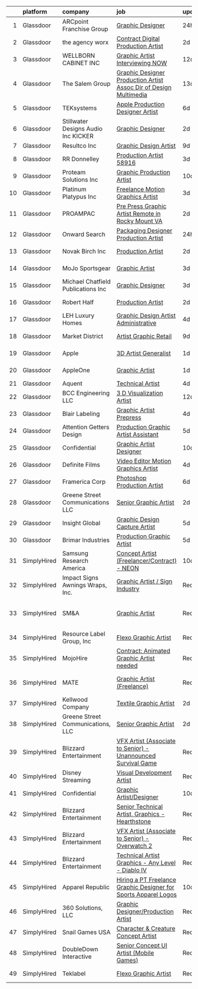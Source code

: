 

|    | platform    | company                                 | job                                                                                                                                                                                                                                                                                                                                                                                                                                                                                                                                                                                                                                                                                                                                                                                                                                                                                                                                                                                                                                                                                                                                                                                                                                                                                                                                                                                                                                      | update_time   | location                     |
|---:|:------------|:----------------------------------------|:-----------------------------------------------------------------------------------------------------------------------------------------------------------------------------------------------------------------------------------------------------------------------------------------------------------------------------------------------------------------------------------------------------------------------------------------------------------------------------------------------------------------------------------------------------------------------------------------------------------------------------------------------------------------------------------------------------------------------------------------------------------------------------------------------------------------------------------------------------------------------------------------------------------------------------------------------------------------------------------------------------------------------------------------------------------------------------------------------------------------------------------------------------------------------------------------------------------------------------------------------------------------------------------------------------------------------------------------------------------------------------------------------------------------------------------------|:--------------|:-----------------------------|
|  1 | Glassdoor   | ARCpoint Franchise Group                | [Graphic Designer](https://www.glassdoor.com/partner/jobListing.htm?pos=129&ao=1136043&s=58&guid=000001839cb108dd836ab5c5a0da8612&src=GD_JOB_AD&t=SR&vt=w&ea=1&cs=1_cf5b2639&cb=1664781191759&jobListingId=1008178118519&jrtk=3-0-1geeb227vkbme801-1geeb228hh7ih800-ca0da8df0e3de83e-)                                                                                                                                                                                                                                                                                                                                                                                                                                                                                                                                                                                                                                                                                                                                                                                                                                                                                                                                                                                                                                                                                                                                                   | 24h           | Remote                       |
|  2 | Glassdoor   | the agency worx                         | [Contract Digital Production Artist](https://www.glassdoor.com/partner/jobListing.htm?pos=124&ao=1110586&s=58&guid=000001839cb108dd836ab5c5a0da8612&src=GD_JOB_AD&t=SR&vt=w&ea=1&cs=1_f8ee5b8f&cb=1664781191759&jobListingId=1008174949891&cpc=FAE5E775D180B2FB&jrtk=3-0-1geeb227vkbme801-1geeb228hh7ih800-5aa36e5207e10dbe--6NYlbfkN0CNOKpjDIEH11s39GTuUki_mvxNbnX5BtDlH5CMrheAnKze_5JrwQ4joDkGUDohP_TrpD7pR57IWNRg20vGGlWyM0O6kgauzL91calhLMakeVSv5Shbwhy56pQolcK01yk62CgEVAollrmpPHxyeetwk_PLEyddjicKGPmh7177ehdNA27ia79fcs3ScZ2J4w3ik5nbaqoQx0mylE1PIFwotncm2ava19gMkczEDJPKMg4aw7oI1WcIhgCoP2v_v66Dn6UyzeePKoM4FTYegfJiZH4i4hjfVdprANXGiv-vStSajfoDIhMjxEg-N30bXYlUUXf0lTbrESYDImqABQ3JWfJxqfParYJpcepNwge5mhvNB_Wa-wpnqtN7lvPJg8_x8OdMSVWlUQWuFFVqeZo8-4cOmLdYWvXb8Rpju5zC5_vhz6BFa3NgYy-WGXmCI3_qu4zOhLnOL9LBcCAZJ4ihXmXrSXMc_8Hb1zlp4cAFudACwntMmZNuklFRybFyAUL7Wa9Ej4M6qA1x_xRFjC41QD-wh321hAg%3D)                                                                                                                                                                                                                                                                                                                                                                                                                                                                                                                              | 2d            | New York, NY                 |
|  3 | Glassdoor   | WELLBORN CABINET  INC                   | [Graphic Artist   Interviewing NOW](https://www.glassdoor.com/partner/jobListing.htm?pos=122&ao=1110586&s=58&guid=000001839cb108dd836ab5c5a0da8612&src=GD_JOB_AD&t=SR&vt=w&ea=1&cs=1_4a21a95e&cb=1664781191759&jobListingId=1008151330008&cpc=F4EED0218A761C36&jrtk=3-0-1geeb227vkbme801-1geeb228hh7ih800-9b37facb50ff1e26--6NYlbfkN0AhkjNy_Xj15MaJT8SEVZ_cPLF5-iMt0WSLYnUgPquIKJifxFTALjyZf_g7Fp1SEQjS1_Scan0O1cBmrehnJ7AwLotLL7Aa3qDEIriMcZe3t9JHibZXXJbw0Tz49-woX-nYUxNUWqIaMp4L4lyYlw0OvSjn7zrdhHveLXtnp-39nRhXSTJhKhgQhVWJGySRDOqEVsz8dNml0VngVKxArxcMqIB3_N7RDBL4VMnpm1BAACvE5gN0d-BnAt1BPL98QZ-vf-AKSitiXuMeWkIvbfyIE5SDzVPGcO4O1bEg-6QX2HCTz-_Tf3gG4bRJFqJbwC6U-VN8oFUczXl3YhBPqTwpvA57cATmfNBXhNfc1mTtBQjHAxP9-zdi0hzYVfJ4-MV3LCIdjoE4I1B5othen9ULM4l4MiGdaxHpE-z8JdbglZIT3_FwQu2J-N19blkxCsetr6phtaF9RDQdDsjLfSz_fZf2MsLFQix08U3S5FyRnJ4WV7IIt5j3JhkB3FEZF7fJmMDbN3QOx1Shoszm5ZxN)                                                                                                                                                                                                                                                                                                                                                                                                                                                                                                                                             | 12d           | Ashland, AL                  |
|  4 | Glassdoor   | The Salem Group                         | [Graphic Designer Production Artist  Assoc Dir of Design   Multimedia ](https://www.glassdoor.com/partner/jobListing.htm?pos=125&ao=1110586&s=58&guid=000001839cb108dd836ab5c5a0da8612&src=GD_JOB_AD&t=SR&vt=w&ea=1&cs=1_84314e3f&cb=1664781191759&jobListingId=1008148990064&cpc=9908D8D4413DBB8A&jrtk=3-0-1geeb227vkbme801-1geeb228hh7ih800-2fe65082ed9366e1--6NYlbfkN0DI1J_ROInBGL9dGBTS_0PV-qHgO32yAcDg9F7g9YSAovNFQkFD9voTeHgmiyAO-U6ACilEkod9qCf9qDDbkGdh0XDg9_ONo27BF9o_9TR7TaVFzN1H9NGCu1Toa0no-X56s-C9eyYkdPoTX17ld4KkGt5VT-Uxr6xwWvZOu_3h8iEOymjOjeMKeb3ZQUnCh_vQ0woNNHW26mlqHeLgxXZ3E2bpqQ0_qNaYRi39lwVtcPYk2hbScuFq7Ed0IRPNY0ejcC5rMm8DQbwPiZLyhY6QHnkhxYtRRWFS1xDmSQazPyGO8f38PQpyEqf54xy-T2QfV055C0Cw1dkd51C_LtyIR_0K6gbfnW_meGhYx9GkBecUrSj1_oq8ZcMu_SnRX9BhCvP7WsNmH7ojfnt_QQ63KdaBEEdPjmpTlpPRyAg36-exT8BdAv-KL48fTgTsNTjyqIu5ftaEc1fDXPgCxIy-x6WtIAxzt6eflq98WX2SKYzg0sPa3OrzCN4s-AsgZOVHeLY052RwMb_yBjnarWlWy7Mvr3ydReFWA1FFbPLPar5ziQuo-EgbFIwBucrcDyI%3D)                                                                                                                                                                                                                                                                                                                                                                                                                                                           | 13d           | Chicago, IL                  |
|  5 | Glassdoor   | TEKsystems                              | [ Apple  Production Designer Artist](https://www.glassdoor.com/partner/jobListing.htm?pos=126&ao=1110586&s=58&guid=000001839cb108dd836ab5c5a0da8612&src=GD_JOB_AD&t=SR&vt=w&cs=1_0dbaae17&cb=1664781191759&jobListingId=1008162217953&cpc=654405A9B1E0A9F5&jrtk=3-0-1geeb227vkbme801-1geeb228hh7ih800-133a8d40c1020b02--6NYlbfkN0AuKz8EBO1xHDEL7V2YF9xF3dC_I9B9i-Zw2Jh8clPMK3KTieKealHQySFBD4L6FvOnlE1GAZpvuZdALAP7w6_5pKhfhBloCflyx8a-Ews-ZMCGle1AjOIPJmo8G2RFUrlp4uxCOgCxcHd2jewCuFBrJ5Tyr6HenzW2Zm8YKRKka7JH5jFt2_ODcZU6wFTW-JZ3Y7NvgHly5IL215n_ZW4RzWQOjzyHu4kcHkNaW7tjOLV284Dil3qI02pw6-pbKfiQi13wj6gspRAbdxnepniJsibWA-amANYBk6OH4O-hWtMtJoHltBQCvWrx_NPXjkbqgN13-SobLEIEEiitShmBzERbH3NKUZfARPFOjW4VJh6h9_ePooBcqNghKr2TFb6JDQ87cxvEr5cmnR3XI8sa9phrqYs6Tk_TnegMMaDwDGVSJVB2T0NjrThbqQPCDra30b6v8pgDQjZ-ntaKfJKZKPn1okzKKe2JuN8Vzs6xcN4vHyEIFIpkKgGWWDGsbE-HUyBpZANcsqBSI9cShZUIu36apqqK0UPPtpXORq0mvSqAg2aTC-hCZ3nUSaAYJdlZ8zrrLtN6_OpoQrbS2SInRCBpl00-kw_dr1dJiIUrv7TlDT62dJTcav2Kug6M2RmFvoyd9I2lQLr8mpXW567A2S0pKTYCO1bfLxTIMI5EIlS_ctMIaePv1awfzk6lL4LbjOJqyTeksRJ5ex6NlGdSoLI_4LWGANQqQf3p33QY3draslez9NicDj2m8wTMdkw9O_yAnpN6a11oIynwo6KgmUHOnMKBs_E6FVmuWiiTQuZYgCdicj2v5bQgD0wmEigDRNMcz3zt3aX8UftI_4xeJPAb50299HNjGACzVVMr03H628T2caokQa9ndEaLz_qs8wTV7woSJd8ODAhRXvzsY_C3wu_8Y3moid8QFuBGZQ%3D%3D)                                                                                                                     | 6d            | Austin, TX                   |
|  6 | Glassdoor   | Stillwater Designs   Audio  Inc  KICKER | [Graphic Designer](https://www.glassdoor.com/partner/jobListing.htm?pos=104&ao=1110586&s=58&guid=000001839cb108dd836ab5c5a0da8612&src=GD_JOB_AD&t=SR&vt=w&ea=1&cs=1_b5fb4ce3&cb=1664781191756&jobListingId=1008174539445&cpc=BBD3998271896F64&jrtk=3-0-1geeb227vkbme801-1geeb228hh7ih800-972747f673ce30d6--6NYlbfkN0DzTncxJAcZ-vJ_cWM5l07KknbSV4rmD4wvBRxesz8q378qkK2OBxoSWsXap5e5J2kbtBQgry9bieX3jEFVmQdgIfgSPUipDnnuQumbIRJ7j2GiYphj42xoQ1I3RfUDTljM7Ymzn-T0gyXrUfjmjW0AkOLFUEi1BQP2JlBCg2uHBpsIRCipSmqrbc6YpnRXaR2LFhg0TnZ3GmwQHkcDUE2WArcdYOxjX19M2QSypuFCr09J2_uuxkSfwBBjMQYQg7RClRHjwTT78u9XyQ3tlx92WCwMZ8NxWnd1nqP4ZqZKY8HdQV3sbZclh89Dcv0c4EY1BxQr7Hb0pcAqX5KCLf2GAjEPCsHsfY4FOsG46254dunedy0EDVdWviIGx03OYUDIdlwUnLW_TSG9CKXHcHMt1KyhqSuxP0eTGjiWVt1usp2WBzg99B8nHwNByZQkKmzZg38JtaCaT6xISH3yrmdKxQdGqkp1koD16ooweaZeCO7elgakmI5AuuXQGerD0r0pC0GzjBBBAg%3D%3D)                                                                                                                                                                                                                                                                                                                                                                                                                                                                                                                                                                  | 2d            | Stillwater, OK               |
|  7 | Glassdoor   | Resultco  Inc                           | [Graphic Design Artist](https://www.glassdoor.com/partner/jobListing.htm?pos=102&ao=1110586&s=58&guid=000001839cb108dd836ab5c5a0da8612&src=GD_JOB_AD&t=SR&vt=w&ea=1&cs=1_be52f850&cb=1664781191756&jobListingId=1008158763572&cpc=E509DD49A6927373&jrtk=3-0-1geeb227vkbme801-1geeb228hh7ih800-15b7f6576225facb--6NYlbfkN0DeQGf4AmRrHPxvCZ-7rfCoEZ6TCTj4B1dx3K1REUlgSnB9core8ecicae8SUtyUdSKiVld7nMtvRBR897SQfY4gVUnjHmtnEbSlX65Z2vGizsHrr6BI2qCNxJWbO9sLBnePA7D67Oqowp0gDkhbVv2OfwZYTj-wcoae2h487PkkJpYT7VofTqiKpnJhjuMLYo05Ep1brvv2H2ge49zcLa80VsPwITBl0NzLVbHQq3FjhbtQArS18GeHlhCsUzhAyC1pzbL80Ap2Pd3gjzOuOx-6XxUY-umYWIBk434BMrU1e-i55aitZbt1dl5UAvsYRDQbN1p0sAStkxnw7QiM05C2nB22E8tvBFzsiVJ4HNf1D-9BEec9V9i3dAP2u96bXs23yzKGf4qRjZn5r7zwJY9stk3XsPDKFrXgmLxAoiKhGcwe0SlPivzfZkMyQCDLltfvt-4fjruVmrfY9nGSLKkSLJLHHANGTsUHsczdlQjKTceA7eTcu0D6qy13FeIWtl6d9y0zNbYPIBNNNFIW06z)                                                                                                                                                                                                                                                                                                                                                                                                                                                                                                                                                         | 9d            | Novi, MI                     |
|  8 | Glassdoor   | RR Donnelley                            | [Production Artist   58916](https://www.glassdoor.com/partner/jobListing.htm?pos=115&ao=1110586&s=58&guid=000001839cb108dd836ab5c5a0da8612&src=GD_JOB_AD&t=SR&vt=w&ea=1&cs=1_7e8561e5&cb=1664781191758&jobListingId=1008171589945&cpc=56C4EA4A1A191A49&jrtk=3-0-1geeb227vkbme801-1geeb228hh7ih800-14b40de6b16644d9--6NYlbfkN0AD6XRjWzGsYkgq3cP_nmG8Ct3d_1eRbAqPP9NkOlY20LIafsXd39kZCKTtq2QNTOXeCfxNm7I1tvuLohw5tekycXEm8bbs9E8AkgQP5fHA50tNmXTVIqt9uMKLfQnN8emmnRPc5vy0F3fIuExCvuu2tKpfqzAwY_FZOB9YYMjUl2YDLymGbVSWoNVzMkrxy837am_WuwJw0d7DHIX3ZcX-_A-KbIB9RJwbJVq7ZAV27W5ljemkRL9gSzCFnlsTLqiYlR0s-EDJN6e4BWIGI-ae8Qn2XUPPFeFeq1WluxXlPj1gd33vDXUEm_tK7A6FraDSXla3-kAtRX5Vjsp7D9UyftIF0E5E9109X67defvS3yqXKfCqZYezeFCzucdDu1eb5bi2F2rpEWtdhXD3bA6wUAICcsPdcUSPzSmKRoVRqk7V0Akx2dCOObaCgHhTnqGhSRUTkg_OR5j0YRggI-4XUDbK4asfWxGFCHbQjKKOv567_M2NYY07Z93VK6-72N7bdtkXMSONdA%3D%3D)                                                                                                                                                                                                                                                                                                                                                                                                                                                                                                                                                         | 3d            | Southfield, MI               |
|  9 | Glassdoor   | Proteam Solutions Inc                   | [Graphic Production Artist](https://www.glassdoor.com/partner/jobListing.htm?pos=123&ao=1110586&s=58&guid=000001839cb108dd836ab5c5a0da8612&src=GD_JOB_AD&t=SR&vt=w&ea=1&cs=1_7e07e1c3&cb=1664781191759&jobListingId=1008156779086&cpc=2CAED5C921A5F994&jrtk=3-0-1geeb227vkbme801-1geeb228hh7ih800-4ed327d40ffa8e77--6NYlbfkN0AEHyidsAqlM5jU6RNZv1Yf_D4e3sgfUyke_uMGTUdwuGEsMH9zTzauIRFeNPBJHlrxHGGLnJgcy8obsIhuf1WE0DUREaHATgQc_kodJjVNw7JfNNSE0a71B1EFOqklvpbgJdj82SRc_uJG-6ivrA2g8-t4yfdZj4UZfvx_SMD71A3u2siEx2ceaZ3uG_2p9ah_Ts2CM14D-GhQcHkQeWX2U8-qiFZF3HqKaEyjgVFSZq7m909af3psojAdQcsls-TQ52K1YoW-TrlWFJEvGRXkXg_M6bDceo9nvL1ZKQGS-gc_hjqbR0vtf8cbpOICC92UAcb1RbibsML5sQ6lvpm6BBxR9CFA-xk_y3N6zVrwZ1iJESQCtebVUItSKVNYzUbaHSU8Z6M-hGz6sRiqYvLV085_a1-Y4hG9TNxLoQseWSR0lhpHqXDKW5ZoItRnjtKKH31vuquT3Uh_ri-bb_plKiClXb-825yhrQ1cu1n3ZqCOxaHmLP3Pt-T95dp6ezLXvo2QUHnJ0Q%3D%3D)                                                                                                                                                                                                                                                                                                                                                                                                                                                                                                                                                         | 10d           | Remote                       |
| 10 | Glassdoor   | Platinum Platypus Inc                   | [Freelance Motion Graphics Artist](https://www.glassdoor.com/partner/jobListing.htm?pos=103&ao=1110586&s=58&guid=000001839cb108dd836ab5c5a0da8612&src=GD_JOB_AD&t=SR&vt=w&ea=1&cs=1_92a0ac65&cb=1664781191756&jobListingId=1008171047992&cpc=3E225290CE1C2C09&jrtk=3-0-1geeb227vkbme801-1geeb228hh7ih800-4e579694eb9d841e--6NYlbfkN0ChNQrbBQP-yodhqf6oFdODMgFeboQaGB94W3mDVh_v5x-hYDho02ZcVcPtC89B2HXFnmbOmiCLo-qlftHgzMlQxafYUzi-3pa-D1nRc8TrIKwMVnzL_1tqqjq9jt0dkvTmLSLm_VOvdTPmOCP7k5KC8o04Cw788A2QpWSb1OR_vHsma6G30YGMOjImRijYKEwzi-EaiWFAzbF68nCgTGU4NsBXH8sZRBPkNUVc7QfeNDNKzOuXSTY8kmqTR-lQGarJ7sXIfB8N5zRFKLkg9gFv8HY33n-Tf_ooaQviOnQs5FWrGhT-iXfpd7X8pYbJEuAzXooTm-5RgmU3eL8pN7vbkwSgWYuIpOg0hYJwXn68gc5C0LjM0crnwPFh0_TNHB7XhfV_uIYnkc0lyUVVwVY8ZqUxz45mIGWDyDmi5eBWbpZwygVzOEEUxlLjsQsMncxbEbq49BciLV-IJG86vb_oReOBBy39RWrFC5_cGwvCzkjYR51_tSyRFpVIOZ6aMyUCTu2UXeEDKx4CCl5On71o)                                                                                                                                                                                                                                                                                                                                                                                                                                                                                                                                              | 3d            | Bethpage, NY                 |
| 11 | Glassdoor   | PROAMPAC                                | [Pre Press Graphic Artist  Remote in Rocky Mount  VA](https://www.glassdoor.com/partner/jobListing.htm?pos=110&ao=1110586&s=58&guid=000001839cb108dd836ab5c5a0da8612&src=GD_JOB_AD&t=SR&vt=w&cs=1_46637381&cb=1664781191757&jobListingId=1008175162348&cpc=C19BE7EA145E205E&jrtk=3-0-1geeb227vkbme801-1geeb228hh7ih800-55fc361c85937629--6NYlbfkN0BUPABD-JdRRDh7EmCLK9y_9dLWAT252xWhbSL5vLFFg8dz1vIT__WS1V7NiyUpaLXp7J0VS4HZdIWho2aktOJTewQod_6-1ugis5bwOx_FGTAKwLdkN-TnaYuli9pqyK1gRZnuvuTyjh43vuXsPYslIRBYupDZqf-aZy10pMqSwPYEkDnQv3VXbm51Ml8vnAIVHMohwBay3gyWGbq39rEATYU-W6RLwcaqguIt_-ku2cTl9jmBf73NotFERxE43M7Cw4cEwn6fqmWfj2TONGZRlYWEY9vXu5SEYBvcWO0nmsZmZiFdMzXrdn2O0XfFLWjPJ57W7bXc_2ePnKcGcTWK-2d5Ww43kI1QYD7OFC2Wv8kTUA1FDvuqTRXbhFtpVJlh8gWVwKV3L_DeV1P3p0yU8mjASs9a0YRQPUMC5Zriy4X0sSNDVFAOdqtBy3FSzLgNcEcWXlh-gX0ewdIUOKEZQ9NA3LkHAoE2cB90bpL5g5aNmnCTwG9vFZ93I8z4TCNY4sJyQQKFpA%3D%3D)                                                                                                                                                                                                                                                                                                                                                                                                                                                                                                                                    | 2d            | Rocky Mount, VA              |
| 12 | Glassdoor   | Onward Search                           | [Packaging Designer Production Artist](https://www.glassdoor.com/partner/jobListing.htm?pos=128&ao=1110586&s=58&guid=000001839cb108dd836ab5c5a0da8612&src=GD_JOB_AD&t=SR&vt=w&cs=1_fd1ac307&cb=1664781191759&jobListingId=1008179076024&cpc=8795CF9063CD573D&jrtk=3-0-1geeb227vkbme801-1geeb228hh7ih800-cdb19b905817b40f--6NYlbfkN0B7YoEZZ2QAGDyEGGmBPAUWSHc1Mt3sMCn9FehKcWA3w0R0aH9tn_iPRcrT6N-MqNQ0uCqwVplMZHWpH1dNki0UYQQLa0u8-CqiTtwEGVwyqMkD7pz9TscDT7vpAxUuqGJ_ZS4vVOIiLQk1cU_bJGJCvd3XN8fFjIlvtD9dEUQkAC8uD2e1EilOhATCM9JKE0dieDpurgmoP6ZQgoMO_OLcbNgwm-l0L_TIVroI1GP44o9-pOUeQ0yZSVaJDtmRjCYBZNzOAKROhUf69iMEMGs8rSIwHZM51h5ImLj4lvOhZAiLl3UOj6RcRnXMdb7a0w4948gb_ngpSkBTM-l6JdIRPtXdm48Uw9L3i21sPiIsdeVDVB91y4ikmOgOH7Ajv8luzSlT_Q_KWfp8xftgP0iujHrqeKIkyweFL9qKZ1Y8mqm6295nWaFfdoQqQ6g_EtQHAhkYWiF5ZRhBYl94AFT7Y2G-j144F5fE1HXjgXcB3D5hQmAxyOUOc-6fScAouN2eIhgghkxOJjFhDrov74iCTlcdR7-EyMbZIBZFLhAFKzQt0mUG_kFw0bglEDDhoRQZuFjiMDzAQahnlFk_sLJSe3YbUROPsUdDH5fAqqX1_inP7d4pLnHHbDGDwNWxqgWju-4PTJ9vu0utA7hH5IX9xhYP83YIbHDJdXWSRO-GaLA1BRZKJKexd0P42EjHDm3YCptNfx42Zg4hrJfH3Mz7YlKmQ9eaaJ5AyJCQa_JHXAa5ISDqJ3KOl0_kb5TIHckZwM36k_-irvCA4H_0rnR1UKthg7S7bnYtRa9bjRcii5kPxfy_ddBPrUgN3Jt0IRhjCQphbmRYBRWpHPybhhVepPNg42CyR1Wd0GZNJEeW0SplF92GbOsUubdTjS8jbLBIwhBs929_cWZi9bWXYwA28GrE7Qw9DYfO8jkw0nWcRK7eGwf_8KYxESWCN60MJ69nbniOFO7hwhqx-XXmG6vUmw6sqv-KFMrObxUhbtv8oty5Sus6DQ2fDTwBE64M4S6btdkbvpoC6IkBE4W7bbzYyOYDqnH9MJE%3D) | 24h           | Sunnyvale, CA                |
| 13 | Glassdoor   | Novak Birch  Inc                        | [Production Artist](https://www.glassdoor.com/partner/jobListing.htm?pos=114&ao=1110586&s=58&guid=000001839cb108dd836ab5c5a0da8612&src=GD_JOB_AD&t=SR&vt=w&ea=1&cs=1_045d2e3b&cb=1664781191758&jobListingId=1008174988239&cpc=9FFE37255B2C047E&jrtk=3-0-1geeb227vkbme801-1geeb228hh7ih800-d129d30b54c4fa0b--6NYlbfkN0BBGG9LMNqL16EzDx9S3nKk4b6IwprgSJginr0DZD_oW-QspO1HW55HU_3oc1yK5oIBs_RZmGml0RIOMW-RqtA4KhwiCON9XLBzpZqdmJ_xuR9LefFH47itFPBfUUHS2rrl2ADeubi4dA5wOhtMMjz_JeKhVkUyyyiz-Pdx1IGhawkTcONwN3xddIGDvEUW4BnRBxjloeZ-fdp9bD9OfT4R_TJhh7Peu2vrcyNLrOQM5Yc_dGL4DzHQOF_BsvDoz9fNFhRO0gbHoX02NPqsUswvVULTH04ldqeDYOwQi5SZkukjf0EnCVt386KUs4ChRlLQjGPta11c_szr9uda3kuTOW3qgomc3-vcrO0yyc-exF56T2uknMyGXln9laFGck8gw3UE2k-TyEn893wp-koN3jve5ZRdUI61rmygz6JxuyoJrrY4RbAw7_tn4yD--8FOHzqhgtMZM6YkHNRmsyNhCG4-E3jpO0QDbUWKam6snt9FNgib1d9j9gtd7rheK_mQx75wbLVDeQ%3D%3D)                                                                                                                                                                                                                                                                                                                                                                                                                                                                                                                                                                 | 2d            | Brooklyn, MD                 |
| 14 | Glassdoor   | MoJo Sportsgear                         | [Graphic Artist](https://www.glassdoor.com/partner/jobListing.htm?pos=112&ao=1110586&s=58&guid=000001839cb108dd836ab5c5a0da8612&src=GD_JOB_AD&t=SR&vt=w&ea=1&cs=1_f2a692ac&cb=1664781191758&jobListingId=1008171512400&cpc=40021B6B9FB64F38&jrtk=3-0-1geeb227vkbme801-1geeb228hh7ih800-1f00c6af5be35ed5--6NYlbfkN0DLWr0FuvwmpNY589ecXM0wpB-l41nBtAe9mv-PvJGiqQM4HdeWJsAog3PQh3z0yuhy_Mqf_0eMRTqhm8q8fh-QeCaySDe5u-gwlX1cGJcKspCcvEhx5VtENl3hT1szZMMr6mZOCo_qC0m76Vb_RG8Ig-Ieexn74v70IthqcMJZ983OaBp9vGEtF4KOafGRwxDNdTxuIdMlD5ScXpQr5XmM0QLIIlmYbUXdN5OPt_i0bTTh6pCNycXfhJXjhFGZW1FDaYdrvxXBOhUMwdoBQbWMUya87hUF8EnD2C7qgAgZN8UCRLtc-Mz6IZBjSwnwP9s2kA2ejqOJfKCYQkwUgYYu7Lx4N9GQxoeiHH1X7qhEOzbZN4F00h1m8nHR-o-lGLGAbrM6dNXqOyjfve5bhLAEXPZY8BU7OaaPhwcUSRuEEoQW55ohPvy45WQPn2GGJ2aczrBBxA7vxM7l7ulleoKEf18vPcUnT8KmbeM9yNaM3XcPlM4ZOiJrUs_RUH6abhc%3D)                                                                                                                                                                                                                                                                                                                                                                                                                                                                                                                                                                                  | 3d            | Columbus, OH                 |
| 15 | Glassdoor   | Michael Chatfield Publications Inc      | [Graphic Designer](https://www.glassdoor.com/partner/jobListing.htm?pos=130&ao=1136043&s=58&guid=000001839cb108dd836ab5c5a0da8612&src=GD_JOB_AD&t=SR&vt=w&ea=1&cs=1_ee3cdcf4&cb=1664781191759&jobListingId=1008171506916&jrtk=3-0-1geeb227vkbme801-1geeb228hh7ih800-6879b5d5b7078751-)                                                                                                                                                                                                                                                                                                                                                                                                                                                                                                                                                                                                                                                                                                                                                                                                                                                                                                                                                                                                                                                                                                                                                   | 3d            | Remote                       |
| 16 | Glassdoor   | Robert Half                             | [Production Artist](https://www.glassdoor.com/partner/jobListing.htm?pos=121&ao=1110586&s=58&guid=000001839cb108dd836ab5c5a0da8612&src=GD_JOB_AD&t=SR&vt=w&ea=1&cs=1_6e569072&cb=1664781191759&jobListingId=1008174960427&cpc=3DB599BF2F4828F0&jrtk=3-0-1geeb227vkbme801-1geeb228hh7ih800-d41d3ebc8835de54--6NYlbfkN0CpzDdaQkua3np5pkmj49lKioZwmwxQ-yx5plwbYmV_M2CLBDBrPEXoXkIUtnH_BUdWURduWc5yCUj4mYIULKBOdS30AUZdje_R0dcO31KPexb85VsfSZfqLLZ1F7VW4DYKyNm5_WiFQs6f3xnSMgxidliHo2nBV_PLDmkfGFybXfLP3k1rjcgTIum_9dHOWAMRvqaY-Nc2NH4CAXxRbVS-kWTekwVI04fnTtGmMkRYH4vwnd8WmOFmu4KTKsyyNiDYApjeRKhKFs2z12OKeahFDdInyxP2JgUFkDuKB4jN299dfM2Hez6acigomILWg9DcpOmDa7yaOw9eCX1l9kdrQN09Zcm6xuV9Xz_DkPZpoKLtRn8z-zZPbRrhdtnfV9EJF8nVWSXpxXobti9lC5fDz3C_R48F0ipzCQc5t3TfwvY9UVHWa6faW7RBkRJfyzKs2j_YMvv2yXo7H0Mo4GpvFYUuDXXBgm16kihQfNRBKeTW_tLcNrglpNxHGjhfLWqegxKPU1QQeXkd9zU2fta_5TSJYCejzzPQd-Iyyz53JSTgzFEol8xtNea_an0Wzzg%3D)                                                                                                                                                                                                                                                                                                                                                                                                                                                                                                               | 2d            | Burlington, NC               |
| 17 | Glassdoor   | LEH  Luxury Homes                       | [Graphic Design Artist   Administrative](https://www.glassdoor.com/partner/jobListing.htm?pos=101&ao=1110586&s=58&guid=000001839cb108dd836ab5c5a0da8612&src=GD_JOB_AD&t=SR&vt=w&ea=1&cs=1_58788be5&cb=1664781191756&jobListingId=1008168192671&cpc=A864F1C783A2F1C4&jrtk=3-0-1geeb227vkbme801-1geeb228hh7ih800-6fd187610fa7de47--6NYlbfkN0A953Z9EfJZc5Z9y7Wb0NkuJO-5BBnqXCJSieP3bN3oT0yhRhApRHWsL6fTEBhaV7Tg72ylVK5Ne3APb3lmiER9eBmeQmNhvrAaX5tTiHylzW0MaBf3Q9-WKgGL-pZNca9H380uIKxqykNkad4mPggc58uOvnTij8MLmht_q-tmJBp5ed551fX-yICgBEJCdeWXBN3r2rXosRfS-23y7FjbqHHaoMaWGGwnkXqJg6MRQe4hEYeZdS6dTWZizNYDGswCjHlOIX5uxBBv5VReDh-dKd-5xrrvPGrjbvHPQvYEfJAF_X6DUEoUIuxjpe6-vPUpgpSF33nSvP6-v4R5KAAIuotb4VDQtrxlwpPT_K7ZUCzjhAPkDcgUdRFITJHN4-nDc_3vR9EgxzrXmnH2kExQ6tZsEuJ_9_hmgLL4__MF7j3b1nJPmDzQrD2_aAJh5TB5R8jKx0AgTpqf0acIXnKGcQRU2BtBXpxyi4pdKOKMkg8NhjoJyAXeGg53ptng1niRvQ9eA11UvJN75-RKlw4-dtYlHET4pVM%3D)                                                                                                                                                                                                                                                                                                                                                                                                                                                                                                                          | 4d            | El Paso, TX                  |
| 18 | Glassdoor   | Market District                         | [Artist  Graphic Retail](https://www.glassdoor.com/partner/jobListing.htm?pos=117&ao=1110586&s=58&guid=000001839cb108dd836ab5c5a0da8612&src=GD_JOB_AD&t=SR&vt=w&cs=1_8e8cfe73&cb=1664781191758&jobListingId=1008158189613&cpc=9C2286EA3771AAF6&jrtk=3-0-1geeb227vkbme801-1geeb228hh7ih800-653a0c0fc59ae39f--6NYlbfkN0B9Z5kUrYpJSl1jY-NmjPX7HlwbyZlOtE5lNuYxyWYp64qwvpN0tWd7xEq6tmpl38fr5cWx_kLuEBvkXmGWxBU54lGztVakqUXuXrPVGLDV5Au0dCm83m9oey21e-1G0mgBYBOQFn6eGJRz_RmZrIuYWXEFVgVEBEA71hXmf2q08fZecjhidaN5GrhfpPTcKPyRuD8hC5F6nZ5RHpPs8OR78zkAjP_aZbysAA4HG964hOoLWkOKKzIMqSvEdg2FdOFOohgheePqwffC_JMnOqro42VBLfx6XOYpXnORt84Elq6Tle_Uj3IxGk4OnvzfSFQs068Zo9O6DI-glZMeNIW8Ip-m6Dag0fX09WBV-BaTnCkKumBDfA1h1fNXwFjRt_cKN5jEZIwB32pr0Twmr_yAABCMm_jwpPqzZHCdwP3aihd3cvXR6eCxpCwrWAtyNSXZ_UtT_WpLxFJL3YB8uGFwPz1ZVGqeqslRNFpJbyaqVNthqiMT_X56whOmKZrDH2U%3D)                                                                                                                                                                                                                                                                                                                                                                                                                                                                                                                                                                               | 9d            | Pittsburgh, PA               |
| 19 | Glassdoor   | Apple                                   | [3D Artist Generalist](https://www.glassdoor.com/partner/jobListing.htm?pos=111&ao=1110586&s=58&guid=000001839cb108dd836ab5c5a0da8612&src=GD_JOB_AD&t=SR&vt=w&cs=1_a0a224e9&cb=1664781191757&jobListingId=1008177574331&cpc=AC285F3A3ECA6BB0&jrtk=3-0-1geeb227vkbme801-1geeb228hh7ih800-503500fdf969d660--6NYlbfkN0BvKrLyj5gPmtZO9T8euul8TCxuuKNOtzRJOomxnwSEodTz2Bc-sPZlt2Zgji_QUXEwu2MxLzGEyWzGzug1i3NeQ4C6SDz2DbqaTZzA19yk9hH-g0uVeze-l3zmJh48NP--VhLNFNP8-XvSoZe8VXphJgkqHlBFrSxOOCRxh5S63cRzcyP8LeQNHqZSiao2UaHHDKmvlPbA1ZEwoHM3k8Xs2k8YE_GXhCqpKBA4v61SmBR6U1iGq0DrvAFMniv-zXBsgQfRHAsoBk8BZ-OKKcNmLmrLpkONUXhR46R-PFl8yaqb3PvNziEht5FuOHw6eaa1TC94ukXVhPHZ3-DPnTfjJvaPe-DLFoFxAl8e4NUG9jdEl75X9BtM0wrS6TpGrb465Cl3bfXh2TPR9Wt76JwmS2KET77eOqm4mV_fMWffVzf7M5JNehqQjLqh13s3XdOTHJB3zpedHw_JIWlXoseggvnpLkZjJ-s8yjUwR6cBYPH0_FTn0bQLiqDMzXgeRsaoiWa6J1CP3KSJorY_FoJ1hJH63CJp-07Jx2rBbOozoKogGQCvc9o4TdT-ucOWDGs0Vsf1tKpJ8mRUP-HDzhqozQjC1EE5gpZzP1LyH21pjvYJawdjb_MfdEw9RRhgt2f8xXeRlfs7l5LG1dNzwz_qH8dNUpiFj8jGsmv5clDlQJyq5xo-XvJzIWrhBzQ98WFD6YyMEzI3pPvkEcFB8oWJEb60cCCZ0Xm0Ak6ieTcypnAteECMW0dWLB5tXerFZHYxCvlFzgnRE-WcWUmA8EZxx8ZuVnb3L9qDGCruEdL_G-hWVMwQoKvn_KhWNWYce8ZuS6jZ6OiLjrdZBy-hlXeH0pUsyu0SjlVT4NokUlKlE8Z7ncjwI3WHSSV4ZK0Ds0GGKBUebQB5OeGHHhtiCoFWqs2i5txeFmiYSCxNqTG00zu939ks3ztbZKVPWJyRs-_nk0q0CbxTFA%3D%3D)                                                                                                   | 1d            | Cupertino, CA                |
| 20 | Glassdoor   | AppleOne                                | [Graphic Artist](https://www.glassdoor.com/partner/jobListing.htm?pos=120&ao=1110586&s=58&guid=000001839cb108dd836ab5c5a0da8612&src=GD_JOB_AD&t=SR&vt=w&ea=1&cs=1_3d8cddbc&cb=1664781191758&jobListingId=1008177090872&cpc=3BA4CE39D5B5DEF5&jrtk=3-0-1geeb227vkbme801-1geeb228hh7ih800-9bc3a9fcd9d85e2f--6NYlbfkN0Akmm0SHSm6KXMG3PLe28cvsql5ALZY-VGg2iXYcU3b0_QqRwb6uEYTLIurolMOrvzVjwvofrjQQG1QRM7bs6xXJ3YnWgN3giFYKRj-P70AiQljaYbD-jXXdUH5o0LLQbVKn2yIGb2D-fEHJUj4KaFjKJwVB4J9zaXX0WfnVzFtqfbcTXP0NbtrmyGhBoDMMUEU474nlSOqoJ68zK-c2x_DiKA_pb-h10j1d08ftgM7C4UbPNN-hu3fNiZ3ZyGDNar3JXBHEolbNXmhMkulEPe-fa2IWYKH54z8SJCzjP3KTitYhgTHmPfHsOi7XaiykF2MI10-zuiJp2mAyOzLtSMXLM5jygzy7pXYtPGL_XH1jlpr1p8sMk1Id_fFZA6cD90grVet7uqg86dJ8Tm3Ki9y2LJwdBiXeJXcI-v6MjWQXXGJbA9CFcLkn_uL1tsDu9RSoPWV2DVzVtOP4JJWUnmzTqOsacXH34dy-i3vcfRLRSVHfHdySOgSlUzguemsJ1CX9t_u5xH-E8ZDZfaKu70X1OkQXDItiBOLWXfzoQbDbGCFTH4HocWpW1K8TN9Ph-4jfgglT9LI1ux_QLfUG9ky)                                                                                                                                                                                                                                                                                                                                                                                                                                                                                                | 1d            | Corona, CA                   |
| 21 | Glassdoor   | Aquent                                  | [Technical Artist](https://www.glassdoor.com/partner/jobListing.htm?pos=127&ao=1110586&s=58&guid=000001839cb108dd836ab5c5a0da8612&src=GD_JOB_AD&t=SR&vt=w&cs=1_951b7b60&cb=1664781191759&jobListingId=1008168379783&cpc=2CAED5C921A5F994&jrtk=3-0-1geeb227vkbme801-1geeb228hh7ih800-926aaab66e411aa1--6NYlbfkN0DMrcEu7yrtATojKJA7cEzGQ3FdRGWLh0CZQInL4ECGI9gD0Wolx9R2EDT7B77c2cSXlQKFWAVn7Z00ucck2Ys_iT3ogHOIm_a2FI1mgJXYw7TbTL28SmBQ03h52AcuMTXVGm8RCIBZ0eyXZbFGvMUwLsch95UlXtkP7PNI76TiMk3Y6rLjwoLkcfKKGC5VSrGCzMU4INDcAXoWc0-0iH23ICZrEKtJB2sB4Y04IKtlMV1VvfyijvCTMAccQHLPOS60RNH9nw49m7D5BPsiVg-WWZ0KfFv5i8TTAiD_s7PIPLARnLRM0R4a52QksZMCqpbPH48hKZggmeufBhGLOFHx5zoMsgTlvi4Skg-VZ6wehTGRbOWG4l_WBgBbzFcGczcJnTjbQygfc1eNSHrgJwYRGmEqM8uoKszDfYESFQVG-FDnaLyx9sAel5IagMeBg9YT6M_xBZ5fzpVD_MvIdIl3XqlxVQrVgbo%3D)                                                                                                                                                                                                                                                                                                                                                                                                                                                                                                                                                                                                                     | 4d            | Remote                       |
| 22 | Glassdoor   | BCC Engineering  LLC                    | [3 D Visualization Artist](https://www.glassdoor.com/partner/jobListing.htm?pos=107&ao=1110586&s=58&guid=000001839cb108dd836ab5c5a0da8612&src=GD_JOB_AD&t=SR&vt=w&ea=1&cs=1_75fbe75c&cb=1664781191757&jobListingId=1008152719316&cpc=D39918EEEC7506B0&jrtk=3-0-1geeb227vkbme801-1geeb228hh7ih800-04b7d80e9c0fc6af--6NYlbfkN0CAddgBklkkUojUV23C5ENrBOX7WyNdbf0KU89bOUJxK2QK6DCs98sKGauzi1vKMHI8wyOyZg7YiCAZD3hSoe0-rxv12lydIxZIwg4dCtQJNwfSpk7uBqwFx9BIT1ctrc7M3yfHhNlRARo16HI8nnrFREmATAliEBIyJ3E-_EhSNTaNANgWD0ufMtiOpc-6ElIXTOG-Rg8MWECQY3onX8VAKtVYEEonP7EmVtPl0oo8UZBLnXEkRIa4Mexg0KvVoNES7Y_dyxkjogZuVznXnkhmoBhvcvotQiTusNcP6B8MGB2p1Fat7-oRVttinfzokbWtQlSj_19n38ZqIIT6QPE2tkiUwA834XMMl9GwRpIl8fZaD9ZxKDYlUoNPfdvSVz-QX1SJeG3UFH-H_9LmvQlvP3akAWoEdFzGLJQh4geNw3Ij3gyMihESpqu9BzTNYtu7--wRZVKRl42SA_zBJycbCyGRkP8yElKj_mG8lyput8FoBQK_WF891x6kWvJt6-r6vPqlcByCzYiZolPvouIppBWm8soy8LJ4wJibhwbNMozVhfQvtGGxvNUxTmMtMVvFpA3qu6acdg%3D%3D)                                                                                                                                                                                                                                                                                                                                                                                                                                                                                          | 12d           | Miami, FL                    |
| 23 | Glassdoor   | Blair Labeling                          | [Graphic Artist   Prepress ](https://www.glassdoor.com/partner/jobListing.htm?pos=105&ao=1110586&s=58&guid=000001839cb108dd836ab5c5a0da8612&src=GD_JOB_AD&t=SR&vt=w&ea=1&cs=1_7ddbf324&cb=1664781191756&jobListingId=1008168686905&cpc=25F7D4ABB6558D0F&jrtk=3-0-1geeb227vkbme801-1geeb228hh7ih800-8a9c31a51758d87c--6NYlbfkN0Bo_CM2a8GgFIiw_-9fb5ug3xmG_MFCzpxBl7ntROtVZSqlWgkWgm6QNwDCwIdXC17UP14Ka69yPNEWLKNOhVMSS7Os03ZC_Tmp7FWR6Mk_ScV2wCp3wLHxjPVzHNNyW8Wg1tbtVpNui45XeIHfxiFnTtfx85BQaSW9CvtRJ3WS7-a6YHOKPJc8vbO3Yu5ANdxfngdPxP7Mx0rlUlwQ5ujAPMs7PIGe6FFIgddF-kPMc6TTlw513z2yV5JoTSRYHmVq_JrZcG7BreF5cO2tNyJuYtwLyf63rs0Zlkm1a0juY6R4i9qIP1-kJfDySCDCCJInslYgfTH6_w9v7pGFo_Jwtx9RfZDKIywBYqCsG5NMlCs2w-GM0XmSyI53kkgX3dlqlDV8M3Zxj0-xf7iMZljTGyaOdesWiCLDmxT1_lYhvwBzJEsMaUXABFVk3YoyU_rtPoJeoVcsRK8h2-c6PL2P-qZbEimWB51-SFFUnx3xsTjNukw57ql79deo43tRENe_QnHSzwwgvkJyCPOhWK6U)                                                                                                                                                                                                                                                                                                                                                                                                                                                                                                                                                    | 4d            | Denver, CO                   |
| 24 | Glassdoor   | Attention Getters Design                | [Production   Graphic Artist Assistant](https://www.glassdoor.com/partner/jobListing.htm?pos=108&ao=1110586&s=58&guid=000001839cb108dd836ab5c5a0da8612&src=GD_JOB_AD&t=SR&vt=w&ea=1&cs=1_748df047&cb=1664781191757&jobListingId=1008165434131&cpc=3E251C7E648E8D76&jrtk=3-0-1geeb227vkbme801-1geeb228hh7ih800-adb3087f81ac73a9--6NYlbfkN0COcDw_2rzmOwXmDa2sFdISx-jkk_61EYZJCIePYVoem1pnPAL0h8Gj2onIpTc2T8-kTv7fkaP7ePJ9xhPgoE_uB7WFLWN3oa8tOgQp3jfc2pO2Q1wSoda6yfxLchkznjjyNMxE0-MFrjQFWVaq3PbgQXQh5Nt1fn_utLL0kS1j2SGO-Qv_U12_g3G5QGiN5YoeeuFOxdrKy9R-KhuuxnTtEAGAA30mXeUO7QMbAv7G4ipXx3Z8Lb0NRPV1FcdtPqDHFljcJU42KMItvWShDU4RtVTAvWAR32cdaeLPEM27lEGzNRBzpgZj-NQCgTukzmKyCbprMJV1YI_XPSevRqNumoZjJyuJS_6sS8HCYWpdXIiZlxdpWeNpO3_z6-F231JNm8tXp2F_eLuh2ryfFprHtfiTQL8TWeO8twjdToA4lC1fE3CwIbUxrfcSBRtc9r6EaK3GsfSED0LL7raaC-k9h_4KhEiEj-7FZ-l_xikZG5J34vHy0XJrfHRDAEZ716cHwBoxVyPw9lR58cmebN8i6oTCwHfD7w8%3D)                                                                                                                                                                                                                                                                                                                                                                                                                                                                                                                           | 5d            | El Cajon, CA                 |
| 25 | Glassdoor   | Confidential                            | [Graphic Artist Designer](https://www.glassdoor.com/partner/jobListing.htm?pos=106&ao=1110586&s=58&guid=000001839cb108dd836ab5c5a0da8612&src=GD_JOB_AD&t=SR&vt=w&ea=1&cs=1_1a2945c5&cb=1664781191757&jobListingId=1008156194254&cpc=6E56E77887FF9985&jrtk=3-0-1geeb227vkbme801-1geeb228hh7ih800-8d7dbfc41be50e1f--6NYlbfkN0BBApSCe8UkoDFUdPjGJGk8b0MTMAA9T7qj8oBjbEembMIyLwf-YKqO9up9wpXKSNnXrzGNUjXf4tsdZIY4mTgAiq1QlhyPt0iE1A4ZATIQpRh5o5LzcyJjSZQ88eey_msJCExHIiZ8jX2ahI0XNa-t2y8Ksug7PYdyV32Dk_vHZsKvmxw1MHSDRLtabYfy3Zf7znKOkTKrmtgEIT2Hv15WZZGHQVsa9ltoeBacZqlbNiS3u02YaouvFolnDX6eV7dqf0Tby6W0A-xJXFdnhgX4iuPDNPVBhEhbW5SD7GXAMmVg_OcJ0uVxQefvz0Bgjc3IR1ssa6CZNlAzTM2up_SXZIuWGxtL_hAndrOW3DnP5tyxXoOhbXGMF6EoIQc8PFNRGFjNnt4e76Kee9Oo-QsUlg73H_Kn9tMaIziXD8iU44QfuxHQ_JSTPtTmHYCCBbJIyzHFhS5N27mWOTjUSLnjqMdBBwmA0Csic8UYPDmX4rwJ8__CRU8IJJTTMdnA78-EhP3N_sd_MuEuWVBPVpC5)                                                                                                                                                                                                                                                                                                                                                                                                                                                                                                                                                       | 10d           | Sherwood, AR                 |
| 26 | Glassdoor   | Definite Films                          | [Video Editor   Motion Graphics Artist](https://www.glassdoor.com/partner/jobListing.htm?pos=116&ao=1110586&s=58&guid=000001839cb108dd836ab5c5a0da8612&src=GD_JOB_AD&t=SR&vt=w&ea=1&cs=1_7163eb8c&cb=1664781191758&jobListingId=1008168446420&cpc=5C70DC7FEE0D01B1&jrtk=3-0-1geeb227vkbme801-1geeb228hh7ih800-0af05b1b35c738e1--6NYlbfkN0Bzkuy17zoNwKMVjyusHhR7JNYo3SmelKzW8jp1Pa4Tk86Voyh0nfPYf1A8QwEz6l_SMt-3ZqoNzorcfjgMxwyQUrierpDMkTXdpFljdbUNKfguWb7iQQcOVjrMwvpZrZWUSeLIQmDJqCFbrEnSFc2elpxE77vptBFiji4ouDbsOyPYTCE3k7M0tu2yA7Ig-3ELzXkBX9x-u92-ePN6TXqvgYBzVRZMlaYKddDhFZ9JoqlCBqH2D-FADxJdwUBgxOdGGajSvDx8WQHpadPBJWpEFEA5uFbqVh6tjoVIwvOLitvSOqN83mIE4mIDBur3JyF5UraextmWUBPJxDVFpm7QWmF3dqNAMjNr0ofa_INLOcY_2JRcT6g6iwatWKw9kfbhCYYp_---ve14FvWooC2Su_3a04HIL8BVlcia8wB3jmcoPzgb3mikcntZ1Ip9tD-1kRY3x0uT0lczf1QXEBqgu9ReG094BeTbFKYxG41zPggQuHpiFAWgQBcg2priSulIde3BaLUq2iDbA1F_n3Y0)                                                                                                                                                                                                                                                                                                                                                                                                                                                                                                                                         | 4d            | New York, NY                 |
| 27 | Glassdoor   | Framerica Corp                          | [Photoshop Production Artist](https://www.glassdoor.com/partner/jobListing.htm?pos=109&ao=1110586&s=58&guid=000001839cb108dd836ab5c5a0da8612&src=GD_JOB_AD&t=SR&vt=w&ea=1&cs=1_21a9f98e&cb=1664781191757&jobListingId=1008162639918&cpc=4D489A1B82E31BBF&jrtk=3-0-1geeb227vkbme801-1geeb228hh7ih800-cceec2bc43ba96a5--6NYlbfkN0C0GCdDQ-ys9B_9PwTj_IQR7eybiv6SgoFeE7XFx3ybaXvO8wa9IZEvJZipMnJ_uZLVJNMzkVhn1GNMVLrTDbAUZtTWBc6Eh0N3VNgH3Jnc0M26q0SHrVlpFCy83OUyLyz7NUJabnRBkfA90QbQtEqAEtvuFqvQ2oyYv_dowbLJcM8cbuYubBG2FahQ4Var112SOWTw5MWiXzgXIV5QU0GlUC4f2H4FiOgqPmdjHfvo5GIAFfEz3MrkzJuUmjSr8fRCFnuaNVPTp1YWhZ45oDrcUQGbnI0g0wlZH3g9rNnggEqDInqOAcFe0qytillkBB_6Y6RRAdoyhrjNNMJfElQARaw8DKCuT6--O3pRe-iGWS8Xca0AdxzyoOXzlbeRF4-U2ddKw1JnQJqFyJGQ-2ZRiY5gIrYhIJYmJrfyDkWW9McumuE3rkr3DMf4oW0uS4Wr-mcP2qok9rDBcudSXFyxdsRhVauggxHQA3xTESPd5ZxCZc6S-NswoN1eDAxpc33E_wD6FYPmWw%3D%3D)                                                                                                                                                                                                                                                                                                                                                                                                                                                                                                                                                       | 6d            | Yaphank, NY                  |
| 28 | Glassdoor   | Greene Street Communications  LLC       | [Senior Graphic Artist](https://www.glassdoor.com/partner/jobListing.htm?pos=113&ao=1110586&s=58&guid=000001839cb108dd836ab5c5a0da8612&src=GD_JOB_AD&t=SR&vt=w&ea=1&cs=1_8e640653&cb=1664781191758&jobListingId=1008174967604&cpc=7F6F94E2229B3AB5&jrtk=3-0-1geeb227vkbme801-1geeb228hh7ih800-239e63587eac3a38--6NYlbfkN0BYcH5jrJI8vgTxxS8qAO7PZMASUZAAClVo3oaGspGiWHqYOibnbAy0wNi2JtLeiyzJagDtrv-UOORLEWA3w2TF16qObTRzqPl2MX5z1rrWk1ezPs2OtuBp_PWSsNOKz99he1Kx7kWTKY_Hm0m8bC7b_jJIhhd5Oxugxqpb8ZxiNKSXNEv5RnMchKuGmaeKgKI-4PfoNF5sxSYCncIqI6GNMAj2U_cxHKT0M5ohYN_HUCOlRIPC31ge-nRGlFiGyYE78oHF3oxh1buJl-uJkY3TjXZO_YUTCXv14e9wJ3RakjoTVmBl1v0M1dHgTjWX1E81eJAHqmGFj8Xf934W_CUf4sPGTP6O_9qT24L0BbYZhPz-eZSOVAy9hl8v6X42HHuSI2aziRPtPvWS03PQbo-68yyWn4egPlHRBjVyfHFnSesx_jHDCvG8U0xVqhejse-xqKKl1S9JrH52JTEAJuKoUKdg_SpO2VNnIBiIaMn31-cVzLYWzfC7HtbC0uTsoS6v2Twl1rtvFg%3D%3D)                                                                                                                                                                                                                                                                                                                                                                                                                                                                                                                                                             | 2d            | Remote                       |
| 29 | Glassdoor   | Insight Global                          | [Graphic Design Capture Artist](https://www.glassdoor.com/partner/jobListing.htm?pos=119&ao=1110586&s=58&guid=000001839cb108dd836ab5c5a0da8612&src=GD_JOB_AD&t=SR&vt=w&ea=1&cs=1_bdf3e31a&cb=1664781191758&jobListingId=1008165579531&cpc=C4A69CCDBB3B9599&jrtk=3-0-1geeb227vkbme801-1geeb228hh7ih800-7a86e9afd0e9a655--6NYlbfkN0BKkHZu3wF05EeDimN_p6sYpKCMArvwa95YdH7UpkaBCoSUOkIYlUzf1Pb6Z78DI6MAHITlv1QHEV5C89SsGh7dnC5-_jNo8wc8F0EnkwDE51ZGFRSBSMM8O7NIAJV-YY8aG3l4ONR3GwWPehvG7e8-Qj0ZWQYoschPlvpDiayhKT39cNbHHpBJSJFEj-wfXS6M4b5OihWhEpFt1J3_Yr0TBfNWgzwup00RYA5o-sfViHuvSIQqiTJFIw3TYjyND_Ut2pCgbpHtCTbDA98l5w_JKm-PpZFwH3AcrC_Lk1WssKufy9pYmHIGzL8viBXeflq-lU3WVFEVv1BLECtBgJisxTtFE4rfZBh7xa1etna5AEijNLksZPa3bhGHwdoiEvT4ItISxKd49DMwCkvBfE49v25zOpgsUDpSyQve8YMtAwz6uIAYy5m5a4xbdZ-oA4QY8CspDJ4adBN_ZvApwtvJ589OGoSn_SibwPzI5rBiYzQKo1WSA5ALJVb6Ikf7Yer_aTc-EXY3Zg%3D%3D)                                                                                                                                                                                                                                                                                                                                                                                                                                                                                                                                                     | 5d            | Remote                       |
| 30 | Glassdoor   | Brimar Industries                       | [Production Graphic Artist](https://www.glassdoor.com/partner/jobListing.htm?pos=118&ao=1110586&s=58&guid=000001839cb108dd836ab5c5a0da8612&src=GD_JOB_AD&t=SR&vt=w&ea=1&cs=1_e4cc43c5&cb=1664781191758&jobListingId=1008165853537&cpc=32EE424DE2B657EB&jrtk=3-0-1geeb227vkbme801-1geeb228hh7ih800-fad5e304f37c06df--6NYlbfkN0A4hgeKHdLyHgzaskNEvl2xXMVaueUT71iJOYpLYISQUH_rOuc1_2njVRQ4yx9nZtUiiRxLZNb1VFuvp1seXk-bjr-avmHFev2fqCSpnOUDBYJIx4QGdMrA5iDKOXnrq2rwgtsJ-jsj6Ha1j-xXjfxz93Tgkn96y2g1KSR4MXcR-H8GnLuzcORuFyq6j65mgtPmoD0w2BWwccPhMFnq9pm-Wz7yO0-g9RkbTJNLRnWmAryITmQlAACp9BxUJALO7cr3AxeF6wxAdDL8LiB8gLVrDlUMABBzoBoPvA6wKUOiELKJnLwUGnZapwcURgDd2Ks91BLb9WpjHQd8dPxmgba4xERfxZRQo2glBtxsXa4eSH-MPSz9oAOKvPd3DQzaoQiQsnNGETS9hrqwqahz5tEkOSdhBF6SeWHz3TH5v9gDZS1i1TXMnBv6K6rukQ6rXYvkt2fCg9BqhF2tOvP1O6PIuSthbh53m1Vbv-CWlM0WEYp1sKa09Q2Op3ltb97GTlXSVn7OtIm-BA%3D%3D)                                                                                                                                                                                                                                                                                                                                                                                                                                                                                                                                                         | 5d            | Garfield, NJ                 |
| 31 | SimplyHired | Samsung Research America                | [Concept Artist (Freelancer/Contract) - NEON](https://www.simplyhired.com/job/SyMqcnUYbq_elxSTxY2qenYx9NhG_x-ObNxbPvj8m9PYaKzHMKLx9g?q=graphic+artist)                                                                                                                                                                                                                                                                                                                                                                                                                                                                                                                                                                                                                                                                                                                                                                                                                                                                                                                                                                                                                                                                                                                                                                                                                                                                                   | 10d           | Mountain View, CA            |
| 32 | SimplyHired | Impact Signs Awnings Wraps, Inc.        | [Graphic Artist / Sign Industry](https://www.simplyhired.com/job/B38d853MvCLIM7aE48kSRWl3ru0J1Ta_GLb2qo3oDt3sNg8HAOZKGQ?q=graphic+artist)                                                                                                                                                                                                                                                                                                                                                                                                                                                                                                                                                                                                                                                                                                                                                                                                                                                                                                                                                                                                                                                                                                                                                                                                                                                                                                | Recently      | Sedalia, MO                  |
| 33 | SimplyHired | SM&A                                    | [Graphic Artist](https://www.simplyhired.com/job/cNPXFSVxiPAXM7SyypKZMW23WPiX7Myp5xIepQptH8INfcjI9XLVOw?q=graphic+artist)                                                                                                                                                                                                                                                                                                                                                                                                                                                                                                                                                                                                                                                                                                                                                                                                                                                                                                                                                                                                                                                                                                                                                                                                                                                                                                                | Recently      | Los Angeles, CA +4 locations |
| 34 | SimplyHired | Resource Label Group, Inc               | [Flexo Graphic Artist](https://www.simplyhired.com/job/EkMyS5HXbsp87TMU6lyGe7GcIpAqvPU8qfx4K5ol6Ersohl3GUEdWg?q=graphic+artist)                                                                                                                                                                                                                                                                                                                                                                                                                                                                                                                                                                                                                                                                                                                                                                                                                                                                                                                                                                                                                                                                                                                                                                                                                                                                                                          | Recently      | Milpitas, CA                 |
| 35 | SimplyHired | MojoHire                                | [Contract: Animated Graphic Artist needed](https://www.simplyhired.com/job/ovVyW--6IKqUiAUFwPPalkwGXONGUmNgdifn84_od-0LBo0z2vYqHg?q=graphic+artist)                                                                                                                                                                                                                                                                                                                                                                                                                                                                                                                                                                                                                                                                                                                                                                                                                                                                                                                                                                                                                                                                                                                                                                                                                                                                                      | Recently      | Campbell, CA                 |
| 36 | SimplyHired | MATE                                    | [Graphic Artist (Freelance)](https://www.simplyhired.com/job/0DJnr7H5QPjP6G292Zv43b_Hvi4yNpIFWqN_YMlrhz_btdjNhXFehQ?q=graphic+artist)                                                                                                                                                                                                                                                                                                                                                                                                                                                                                                                                                                                                                                                                                                                                                                                                                                                                                                                                                                                                                                                                                                                                                                                                                                                                                                    | Recently      | Los Angeles, CA              |
| 37 | SimplyHired | Kellwood Company                        | [Textile Graphic Artist](https://www.simplyhired.com/job/8nAji8pMvISprFg2UY4l0tXRjo6emIFsQjJUki9RiIX1ZmtU59ngPw?q=graphic+artist)                                                                                                                                                                                                                                                                                                                                                                                                                                                                                                                                                                                                                                                                                                                                                                                                                                                                                                                                                                                                                                                                                                                                                                                                                                                                                                        | 2d            | Industry, CA                 |
| 38 | SimplyHired | Greene Street Communications, LLC       | [Senior Graphic Artist](https://www.simplyhired.com/job/CQkbuoBsZPaNTNi41ddab5hcTrs9QIcgivJq8sx0IK-xIw2f6WmdXg?q=graphic+artist)                                                                                                                                                                                                                                                                                                                                                                                                                                                                                                                                                                                                                                                                                                                                                                                                                                                                                                                                                                                                                                                                                                                                                                                                                                                                                                         | 2d            | Remote                       |
| 39 | SimplyHired | Blizzard Entertainment                  | [VFX Artist (Associate to Senior) - Unannounced Survival Game](https://www.simplyhired.com/job/KkU5POwqBrjQFyVJEXQP2bGke-LdaEoA9ScjlyKSgnVUV0RIk5tdCg?q=graphic+artist)                                                                                                                                                                                                                                                                                                                                                                                                                                                                                                                                                                                                                                                                                                                                                                                                                                                                                                                                                                                                                                                                                                                                                                                                                                                                  | Recently      | Irvine, CA                   |
| 40 | SimplyHired | Disney Streaming                        | [Visual Development Artist](https://www.simplyhired.com/job/Ew5oePrC3L48r2anK67es6qmC-OOVvS5pZmsVDFF4DFoj3n_hMpfog?q=graphic+artist)                                                                                                                                                                                                                                                                                                                                                                                                                                                                                                                                                                                                                                                                                                                                                                                                                                                                                                                                                                                                                                                                                                                                                                                                                                                                                                     | Recently      | Glendale, CA                 |
| 41 | SimplyHired | Confidential                            | [Graphic Artist/Designer](https://www.simplyhired.com/job/KP7aDDmCfqUH3eSN0b8PdIqjlPsuS2B8aiQgDxX64O1g-K1VbwkHHw?q=graphic+artist)                                                                                                                                                                                                                                                                                                                                                                                                                                                                                                                                                                                                                                                                                                                                                                                                                                                                                                                                                                                                                                                                                                                                                                                                                                                                                                       | 10d           | Sherwood, AR                 |
| 42 | SimplyHired | Blizzard Entertainment                  | [Senior Technical Artist, Graphics - Hearthstone](https://www.simplyhired.com/job/mADtEG9UFZwYBIxAQaDGT5gPBmuMcSKhzKk0nwxmsyJaAumiXkA5TQ?q=graphic+artist)                                                                                                                                                                                                                                                                                                                                                                                                                                                                                                                                                                                                                                                                                                                                                                                                                                                                                                                                                                                                                                                                                                                                                                                                                                                                               | Recently      | Irvine, CA                   |
| 43 | SimplyHired | Blizzard Entertainment                  | [VFX Artist (Associate to Senior) - Overwatch 2](https://www.simplyhired.com/job/2d70J5UkkZ2YmvlvJfcaEqf0vVFEZwLt57euRMmQlk3Afx_2Q_gYzw?q=graphic+artist)                                                                                                                                                                                                                                                                                                                                                                                                                                                                                                                                                                                                                                                                                                                                                                                                                                                                                                                                                                                                                                                                                                                                                                                                                                                                                | Recently      | Irvine, CA                   |
| 44 | SimplyHired | Blizzard Entertainment                  | [Technical Artist Graphics - Any Level - Diablo IV](https://www.simplyhired.com/job/0JKV9p2nVJiiJcMZC5GWGisdxWahrkkLJT-WgoRhguE9EaW_vPWqyw?q=graphic+artist)                                                                                                                                                                                                                                                                                                                                                                                                                                                                                                                                                                                                                                                                                                                                                                                                                                                                                                                                                                                                                                                                                                                                                                                                                                                                             | Recently      | Irvine, CA                   |
| 45 | SimplyHired | Apparel Republic                        | [Hiring a PT Freelance Graphic Designer for Sports Apparel Logos](https://www.simplyhired.com/job/_11vLc4ayc_PcULzzjkj7S2A7JzXaYc1FzvACVx45CnvXpPAWEtZLQ?q=graphic+artist)                                                                                                                                                                                                                                                                                                                                                                                                                                                                                                                                                                                                                                                                                                                                                                                                                                                                                                                                                                                                                                                                                                                                                                                                                                                               | 10d           | Remote                       |
| 46 | SimplyHired | 360 Solutions, LLC                      | [Graphic Designer/Production Artist](https://www.simplyhired.com/job/wTKuKhJFue8gAenatIutsqNnn1KWWLvcslbVcB2Shz7OnZLg523oNA?q=graphic+artist)                                                                                                                                                                                                                                                                                                                                                                                                                                                                                                                                                                                                                                                                                                                                                                                                                                                                                                                                                                                                                                                                                                                                                                                                                                                                                            | Recently      | Remote                       |
| 47 | SimplyHired | Snail Games USA                         | [Character & Creature Concept Artist](https://www.simplyhired.com/job/bgAu-8iPO2QNv1kaHPFpLw5dNDCUE7_0TDghEMRGFo5fDDSvYLNcWw?q=graphic+artist)                                                                                                                                                                                                                                                                                                                                                                                                                                                                                                                                                                                                                                                                                                                                                                                                                                                                                                                                                                                                                                                                                                                                                                                                                                                                                           | Recently      | Remote                       |
| 48 | SimplyHired | DoubleDown Interactive                  | [Senior Concept UI Artist (Mobile Games)](https://www.simplyhired.com/job/_m-3FXIER0EWRt2IHo_cGGw6JRZF-gm-fATY-mRNGN35QoXBJepgBA?q=graphic+artist)                                                                                                                                                                                                                                                                                                                                                                                                                                                                                                                                                                                                                                                                                                                                                                                                                                                                                                                                                                                                                                                                                                                                                                                                                                                                                       | Recently      | Seattle, WA                  |
| 49 | SimplyHired | Teklabel                                | [Flexo Graphic Artist](https://www.simplyhired.com/job/3ZQWqd0rRC-ztWNcqHwPt1_CsquiAxUBS3DKxOkaHvTObCqWeUmUQg?q=graphic+artist)                                                                                                                                                                                                                                                                                                                                                                                                                                                                                                                                                                                                                                                                                                                                                                                                                                                                                                                                                                                                                                                                                                                                                                                                                                                                                                          | Recently      | Milpitas, CA                 |